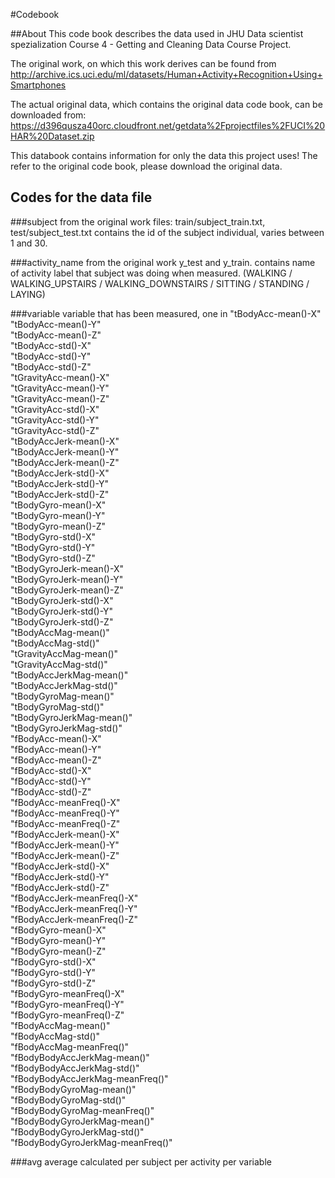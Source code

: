 #Codebook

##About
This code book describes the data used in JHU Data scientist spezialization Course 4 - Getting and Cleaning Data Course Project.

The original work, on which this work derives can be found from
http://archive.ics.uci.edu/ml/datasets/Human+Activity+Recognition+Using+Smartphones

The actual original data, which contains the original data code book, can be downloaded from:
https://d396qusza40orc.cloudfront.net/getdata%2Fprojectfiles%2FUCI%20HAR%20Dataset.zip

This databook contains information for only the data this project uses! The refer to the original code book, please download the original data.

## Codes for the data file
###subject 
    from the original work files: train/subject_train.txt, test/subject_test.txt
    contains the id of the subject individual, varies between 1 and 30.
    
###activity_name
    from the original work y_test and y_train.
    contains name of activity label that subject was doing when measured.
    (WALKING / WALKING_UPSTAIRS / WALKING_DOWNSTAIRS / SITTING / STANDING / LAYING)
    
###variable
    variable that has been measured, one in
    "tBodyAcc-mean()-X"
    "tBodyAcc-mean()-Y"               
    "tBodyAcc-mean()-Z"               
    "tBodyAcc-std()-X"               
    "tBodyAcc-std()-Y"                
    "tBodyAcc-std()-Z"                
    "tGravityAcc-mean()-X"            
    "tGravityAcc-mean()-Y"           
    "tGravityAcc-mean()-Z"            
    "tGravityAcc-std()-X"             
    "tGravityAcc-std()-Y"             
    "tGravityAcc-std()-Z"            
    "tBodyAccJerk-mean()-X"           
    "tBodyAccJerk-mean()-Y"           
    "tBodyAccJerk-mean()-Z"           
    "tBodyAccJerk-std()-X"           
    "tBodyAccJerk-std()-Y"            
    "tBodyAccJerk-std()-Z"            
    "tBodyGyro-mean()-X"              
    "tBodyGyro-mean()-Y"             
    "tBodyGyro-mean()-Z"              
    "tBodyGyro-std()-X"               
    "tBodyGyro-std()-Y"               
    "tBodyGyro-std()-Z"              
    "tBodyGyroJerk-mean()-X"          
    "tBodyGyroJerk-mean()-Y"          
    "tBodyGyroJerk-mean()-Z"          
    "tBodyGyroJerk-std()-X"          
    "tBodyGyroJerk-std()-Y"           
    "tBodyGyroJerk-std()-Z"           
    "tBodyAccMag-mean()"              
    "tBodyAccMag-std()"              
    "tGravityAccMag-mean()"           
    "tGravityAccMag-std()"            
    "tBodyAccJerkMag-mean()"          
    "tBodyAccJerkMag-std()"          
    "tBodyGyroMag-mean()"             
    "tBodyGyroMag-std()"              
    "tBodyGyroJerkMag-mean()"         
    "tBodyGyroJerkMag-std()"         
    "fBodyAcc-mean()-X"               
    "fBodyAcc-mean()-Y"               
    "fBodyAcc-mean()-Z"               
    "fBodyAcc-std()-X"               
    "fBodyAcc-std()-Y"                
    "fBodyAcc-std()-Z"                
    "fBodyAcc-meanFreq()-X"          
    "fBodyAcc-meanFreq()-Y"          
    "fBodyAcc-meanFreq()-Z"           
    "fBodyAccJerk-mean()-X"           
    "fBodyAccJerk-mean()-Y"           
    "fBodyAccJerk-mean()-Z"          
    "fBodyAccJerk-std()-X"            
    "fBodyAccJerk-std()-Y"            
    "fBodyAccJerk-std()-Z"            
    "fBodyAccJerk-meanFreq()-X"      
    "fBodyAccJerk-meanFreq()-Y"       
    "fBodyAccJerk-meanFreq()-Z"       
    "fBodyGyro-mean()-X"              
    "fBodyGyro-mean()-Y"             
    "fBodyGyro-mean()-Z"              
    "fBodyGyro-std()-X"               
    "fBodyGyro-std()-Y"               
    "fBodyGyro-std()-Z"              
    "fBodyGyro-meanFreq()-X"          
    "fBodyGyro-meanFreq()-Y"          
    "fBodyGyro-meanFreq()-Z"          
    "fBodyAccMag-mean()"             
    "fBodyAccMag-std()"               
    "fBodyAccMag-meanFreq()"          
    "fBodyBodyAccJerkMag-mean()"      
    "fBodyBodyAccJerkMag-std()"      
    "fBodyBodyAccJerkMag-meanFreq()"  
    "fBodyBodyGyroMag-mean()"         
    "fBodyBodyGyroMag-std()"          
    "fBodyBodyGyroMag-meanFreq()"    
    "fBodyBodyGyroJerkMag-mean()"     
    "fBodyBodyGyroJerkMag-std()"      
    "fBodyBodyGyroJerkMag-meanFreq()"
    
###avg
    average calculated per subject per activity per variable